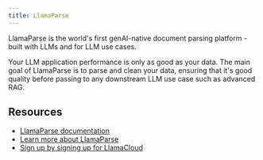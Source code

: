 ```yaml
---
title: LlamaParse
---
```


LlamaParse is the world's first genAI-native document parsing platform - built with LLMs and for LLM use cases.

Your LLM application performance is only as good as your data. The main goal of LlamaParse is to parse and clean your data, ensuring that it's good quality before passing to any downstream LLM use case such as advanced RAG.

## Resources

- [LlamaParse documentation](https://docs.cloud.llamaindex.ai/llamaparse)
- [Learn more about LlamaParse](https://www.llamaindex.ai/llamaparse)
- [Sign up by signing up for LlamaCloud](https://cloud.llamaindex.ai/)
